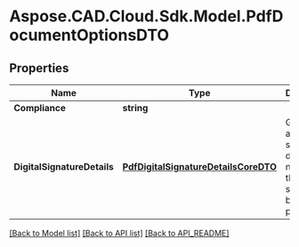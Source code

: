 # Aspose.CAD.Cloud.Sdk.Model.PdfDocumentOptionsDTO
## Properties

Name | Type | Description | Notes
------------ | ------------- | ------------- | -------------
**Compliance** | **string** |  | 
**DigitalSignatureDetails** | [**PdfDigitalSignatureDetailsCoreDTO**](PdfDigitalSignatureDetailsCoreDTO.md) | Gets or sets a digital signature details. If not set, then no signing will be performed. | [optional] 

[[Back to Model list]](API_README.md#documentation-for-models) [[Back to API list]](API_README.md#documentation-for-api-endpoints) [[Back to API_README]](API_README.md)

